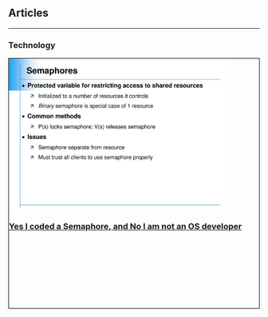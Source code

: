 ## Articles

---

### Technology

<div style="border-width:1px; border-style: solid; border-color: #000000; height: 500px">
<a href="https://medium.com/free-code-camp/yes-i-coded-a-semaphore-and-no-i-am-not-an-os-developer-c721650e1887" target="_blank">
  <div>
  <img src="images/semaphore.jpeg?raw=true" height="300">
  </div>
  <div>
  <h3>Yes I coded a Semaphore, and No I am not an OS developer</h3>
  </div>
</a>
</div>

